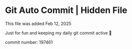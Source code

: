 # Git Auto Commit | Hidden File

This file was added Feb 12, 2025

Just for fun and keeping my daily git commit active 🤪

commit number: 197461
